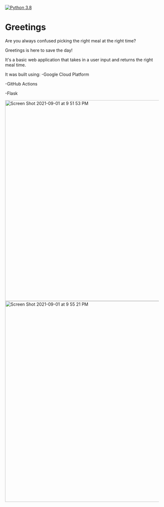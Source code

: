 [![Python 3.8](https://github.com/marlhakizi/Greetings/actions/workflows/main.yml/badge.svg)](https://github.com/marlhakizi/Greetings/actions/workflows/main.yml)
# Greetings
Are you always confused picking the right meal at the right time?

Greetings is here to save the day!

It's a basic web application that takes in a user input and returns the right meal time.

It was built using:
-Google Cloud Platform

-GitHub Actions

-Flask

<img width="658" alt="Screen Shot 2021-09-01 at 9 51 53 PM" src="https://user-images.githubusercontent.com/47464258/131768717-5e3ef3e4-880a-4997-8688-5e6dfa0fba13.png">
<img width="658" alt="Screen Shot 2021-09-01 at 9 55 21 PM" src="https://user-images.githubusercontent.com/47464258/131768797-39ff97a1-1d87-4ed1-9bab-f72293b17a14.png">

